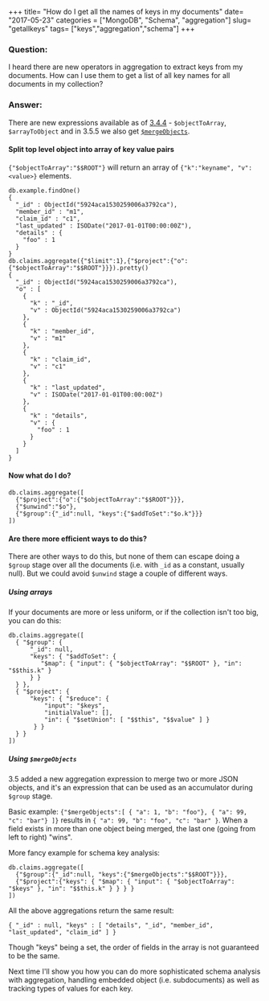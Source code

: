 +++
title= "How do I get all the names of keys in my documents"
date= "2017-05-23"
categories = ["MongoDB", "Schema", "aggregation"]
slug= "getallkeys"
tags= ["keys","aggregation","schema"]
+++

### Question:

I heard there are new operators in aggregation to extract keys from my documents.  How can I use them to get a list of all key names for all documents in my collection?

### Answer:

There are new expressions available as of [3.4.4][1] - `$objectToArray`, `$arrayToObject` and in 3.5.5 we also get [`$mergeObjects`][3].

[1]: https://docs.mongodb.com/manual/release-notes/3.4/#apr-21-2017
[3]: https://jira.mongodb.org/browse/SERVER-24879

#### Split top level object into array of key value pairs ####

`{"$objectToArray":"$$ROOT"}` will return an array of `{"k":"keyname", "v":<value>}` elements.

```
db.example.findOne()
{
  "_id" : ObjectId("5924aca1530259006a3792ca"),
  "member_id" : "m1",
  "claim_id" : "c1",
  "last_updated" : ISODate("2017-01-01T00:00:00Z"),
  "details" : {
    "foo" : 1
  }
}
db.claims.aggregate({"$limit":1},{"$project":{"o":{"$objectToArray":"$$ROOT"}}}).pretty()
{
  "_id" : ObjectId("5924aca1530259006a3792ca"),
  "o" : [
    {
      "k" : "_id",
      "v" : ObjectId("5924aca1530259006a3792ca")
    },
    {
      "k" : "member_id",
      "v" : "m1"
    },
    {
      "k" : "claim_id",
      "v" : "c1"
    },
    {
      "k" : "last_updated",
      "v" : ISODate("2017-01-01T00:00:00Z")
    },
    {
      "k" : "details",
      "v" : {
        "foo" : 1
      }
    }
  ]
}
```

#### Now what do I do? ####

```
db.claims.aggregate([
  {"$project":{"o":{"$objectToArray":"$$ROOT"}}},
  {"$unwind":"$o"},
  {"$group":{"_id":null, "keys":{"$addToSet":"$o.k"}}}
])
```

#### Are there more efficient ways to do this?  ####

There are other ways to do this, but none of them can escape doing a `$group` stage over all the documents (i.e. with `_id` as a constant, usually null).  But we could avoid `$unwind` stage a couple of different ways.

#####   Using arrays #####

If your documents are more or less uniform, or if the collection isn't too big, you can do this:
```
db.claims.aggregate([
  { "$group": { 
      "_id": null, 
      "keys": { "$addToSet": { 
         "$map": { "input": { "$objectToArray": "$$ROOT" }, "in": "$$this.k" } 
      } } 
  } }, 
  { "$project": { 
      "keys": { "$reduce": { 
          "input": "$keys", 
          "initialValue": [], 
          "in": { "$setUnion": [ "$$this", "$$value" ] } 
       } } 
  } }
])
```

#####   Using `$mergeObjects` #####

3.5 added a new aggregation expression to merge two or more JSON objects, and it's an expression that can be used as an accumulator during `$group` stage.

Basic example: `{"$mergeObjects":[ { "a": 1, "b": "foo"}, { "a": 99, "c": "bar"} ]}` results in `{ "a": 99, "b": "foo", "c": "bar" }`.  When a field exists in more than one object being merged, the last one (going from left to right) "wins".  

More fancy example for schema key analysis:
```
db.claims.aggregate([
  {"$group":{"_id":null, "keys":{"$mergeObjects":"$$ROOT"}}},
  {"$project":{"keys": { "$map": { "input": { "$objectToArray": "$keys" }, "in": "$$this.k" } } } }
])
```

All the above aggregations return the same result:
```
{ "_id" : null, "keys" : [ "details", "_id", "member_id", "last_updated", "claim_id" ] }
```
Though "keys" being a set, the order of fields in the array is not guaranteed to be the same.

Next time I'll show you how you can do more sophisticated schema analysis with aggregation, handling embedded object (i.e. subdocuments) as well as tracking types of values for each key.
